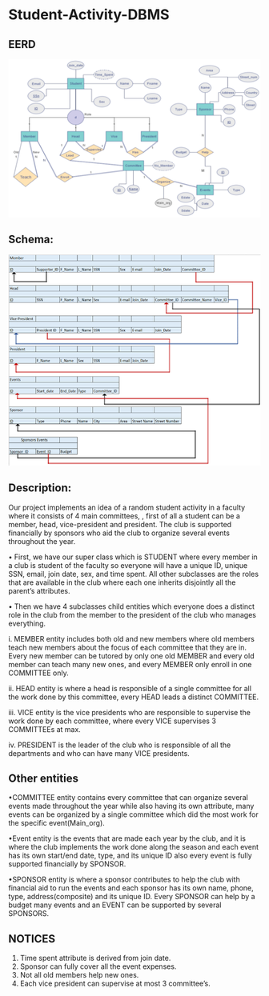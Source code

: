 # Student-Activity-DBMS


## EERD 
          
![alt text](https://github.com/kareemgamal1/Student-Activity-DBMS/blob/main/EERD.png)
 
## Schema:

![alt text](https://github.com/kareemgamal1/Student-Activity-DBMS/blob/main/Schema.png)

## Description:
Our project implements an idea of a random student activity in a faculty where it consists of 4 main committees, , first of all a student can be a member, head, vice-president and president.
The club is supported financially by sponsors who aid the club to organize several events throughout the year.


•	First, we have our super class which is STUDENT where every member in a club is student of the faculty so everyone will have a unique ID, unique SSN, email, join date, sex, and time spent. All other subclasses are the roles that are available in the club where each one inherits disjointly all the parent’s attributes.

•	Then we have 4 subclasses child entities which everyone does a distinct role in the club from the member to the president of the club who manages everything.
  
i.	MEMBER entity includes both old and new members where old members teach new members about the focus of each committee that they are in. Every new member can be tutored by only one old MEMBER and every old member can teach many new ones, and every MEMBER only enroll in one COMMITTEE only.

ii.	HEAD entity is where a head is responsible of a single committee for all the work done by this committee, every HEAD leads a distinct COMMITTEE.
 
iii.	VICE entity is the vice presidents who are responsible to supervise the work done by each committee, where every VICE supervises 3 COMMITTEEs at max.

iv.	PRESIDENT is the leader of the club who is responsible of all the departments and who can have many VICE presidents.
## Other entities
•COMMITTEE entity contains every committee that can organize several events made throughout the year while also having its own attribute, many events can be organized by a single committee which did the most work for the specific event(Main_org).

•Event entity is the events that are made each year by the club, and it is where the club implements the work done along the season and each event has its own start/end date, type, and its unique ID also every event is fully supported financially by SPONSOR.

•SPONSOR entity is where a sponsor contributes to help the club with financial aid to run the events and each sponsor has its own name, phone, type, address(composite) and its unique ID. Every SPONSOR can help by a budget many events and an EVENT can be supported by several SPONSORS.
 
## NOTICES
1.	Time spent attribute is derived from join date.
2.	Sponsor can fully cover all the event expenses.
3.	Not all old members help new ones.
4.	Each vice president can supervise at most 3 committee’s.
